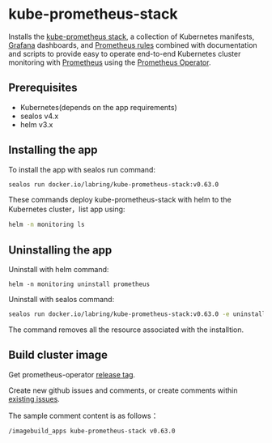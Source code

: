 # kube-prometheus-stack

Installs the [kube-prometheus stack](https://github.com/prometheus-operator/kube-prometheus), a collection of Kubernetes manifests, [Grafana](http://grafana.com/) dashboards, and [Prometheus rules](https://prometheus.io/docs/prometheus/latest/configuration/recording_rules/) combined with documentation and scripts to provide easy to operate end-to-end Kubernetes cluster monitoring with [Prometheus](https://prometheus.io/) using the [Prometheus Operator](https://github.com/prometheus-operator/prometheus-operator).

## Prerequisites

- Kubernetes(depends on the app requirements)
- sealos v4.x
- helm v3.x

## Installing the app

To install the app with sealos run  command:

```bash
sealos run docker.io/labring/kube-prometheus-stack:v0.63.0
```

These commands deploy kube-prometheus-stack with helm to the Kubernetes cluster，list app using:

```bash
helm -n monitoring ls
```

## Uninstalling the app

Uninstall with helm command:

```
helm -n monitoring uninstall prometheus
```

Uninstall with sealos command:

```bash
sealos run docker.io/labring/kube-prometheus-stack:v0.63.0 -e uninstall=true
```

The command removes all the resource associated with the installtion.

## Build cluster image

Get prometheus-operator [release tag](https://github.com/prometheus-operator/prometheus-operator/releases).

Create new github issues and comments, or create comments within [existing issues](https://github.com/labring-actions/cluster-image/issues/36).

The sample comment content is as follows：

```
/imagebuild_apps kube-prometheus-stack v0.63.0
```
